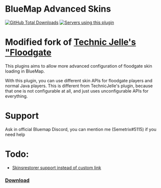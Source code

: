 # BlueMap Advanced Skins
[![GitHub Total Downloads](https://img.shields.io/github/downloads/Semetrix/AdvancedBluemapSkins/total?label=Downloads&color=success "Click here to download the plugin")](https://github.com/Semetrix/AdvancedBluemapSkins/releases/latest)
[![Servers using this plugin](https://img.shields.io/bstats/servers/17778?label=Servers)](https://bstats.org/plugin/bukkit/AdvancedBluemapSkins/17778)

# Modified fork of [Technic Jelle's "Floodgate](https://github.com/TechnicJelle/BlueMapFloodgate)

This plugins aims to allow more advanced configuration of floodgate skin loading in BlueMap.

With this plugin, you can use different skin APIs for floodgate players and normal Java players.
This is different from TechnicJelle's plugin, because that one is not configurable at all, and just uses unconfigurable APIs for everything.

# Support

Ask in official Bluemap Discord, you can mention me (Semetrix#5115) if you need help

# Todo:
- [Skinsrestorer support instead of custom link](https://github.com/SkinsRestorer/SkinsRestorerX/blob/dev/api/src/main/java/net/skinsrestorer/api/SkinsRestorerAPI.java)

### [Download](../../releases/latest)
